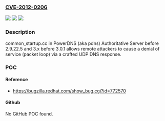 ### [CVE-2012-0206](https://cve.mitre.org/cgi-bin/cvename.cgi?name=CVE-2012-0206)
![](https://img.shields.io/static/v1?label=Product&message=n%2Fa&color=blue)
![](https://img.shields.io/static/v1?label=Version&message=n%2Fa&color=blue)
![](https://img.shields.io/static/v1?label=Vulnerability&message=n%2Fa&color=brighgreen)

### Description

common_startup.cc in PowerDNS (aka pdns) Authoritative Server before 2.9.22.5 and 3.x before 3.0.1 allows remote attackers to cause a denial of service (packet loop) via a crafted UDP DNS response.

### POC

#### Reference
- https://bugzilla.redhat.com/show_bug.cgi?id=772570

#### Github
No GitHub POC found.

